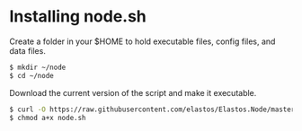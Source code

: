 # Installing node.sh

Create a folder in your $HOME to hold executable files, config files, and data files.

```bash
$ mkdir ~/node
$ cd ~/node
```

Download the current version of the script and make it executable.

```bash
$ curl -O https://raw.githubusercontent.com/elastos/Elastos.Node/master/build/skeleton/node.sh
$ chmod a+x node.sh
```

